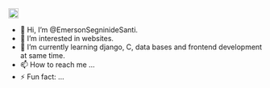<img src = "https://creazilla-store.fra1.digitaloceanspaces.com/icons/3253808/git-icon-icon-md.png" style = 'width: auto; height: 20px;'>

- 👋 Hi, I’m @EmersonSegninideSanti.
- 👀 I’m interested in websites.
- 🌱 I’m currently learning django, C, data bases and frontend development at same time.
- 📫 How to reach me ...
- ⚡ Fun fact: ...

<!---
EmersonSegninideSanti/EmersonSegninideSanti is a ✨ special ✨ repository because its `README.md` (this file) appears on your GitHub profile.
You can click the Preview link to take a look at your changes.
--->


